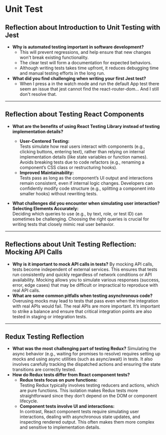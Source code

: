 # Unit Test

## Reflection about Introduction to Unit Testing with Jest

- **Why is automated testing important in software development?**
  - This will prevent regressions, and help ensure that new changes won't break existing functionality.
  - The clear test will form a documentation for expected behaviors.
  - Although writing tests takes time upfront, it reduces debugging time and manual testing efforts in the long run.
- **What did you find challenging when writing your first Jest test?**
  - When I press a in the watch mode and run the default App test there seem an issue that jest cannot find the react-router-dom... And I still don't resolve that.

---

## Reflection about Testing React Components

- **What are the benefits of using React Testing Library instead of testing implementation details?**

  - **User-Centered Testing:**  
    Tests simulate how real users interact with components (e.g., clicking buttons, entering text), rather than relying on internal implementation details (like state variables or function names).
    Avoids breaking tests due to code refactors (e.g., renaming a component’s CSS class or restructuring hooks).
  - **Improved Maintainability:**  
    Tests pass as long as the component’s UI output and interactions remain consistent, even if internal logic changes.
    Developers can confidently modify code structure (e.g., splitting a component into smaller hooks) without rewriting tests.

- **What challenges did you encounter when simulating user interaction?**
  **Selecting Elements Accurately:**  
  Deciding which queries to use (e.g., by text, role, or test ID) can sometimes be challenging. Choosing the right queries is crucial for writing tests that closely mimic real user behavior.

---

## Reflections about Unit Testing Reflection: Mocking API Calls

- **Why is it important to mock API calls in tests?**
  By mocking API calls, tests become independent of external services. This ensures that tests run consistently and quickly regardless of network conditions or API availability.
  Mocking allows you to simulate various responses (success, error, edge cases) that may be difficult or impractical to reproduce with real API calls.
- **What are some common pitfalls when testing asynchronous code?**
  Overusing mocks may lead to tests that pass even when the integration with real APIs would fail. The real APIs are more important. It’s important to strike a balance and ensure that critical integration points are also tested in staging or integration tests.

---

## Redux Testing Reflection

- **What was the most challenging part of testing Redux?**
  Simulating the async behavior (e.g., waiting for promises to resolve) requires setting up mocks and using async utilities (such as async/await) in tests. It also involves carefully tracking the dispatched actions and ensuring the state transitions are correctly tested.
- **How do Redux tests differ from React component tests?**
  - **Redux tests focus on pure functions:**  
    Testing Redux typically involves testing reducers and actions, which are pure functions. This isolation makes Redux tests more straightforward since they don’t depend on the DOM or component lifecycle.
  - **Component tests involve UI and interactions:**  
    In contrast, React component tests require simulating user interactions, dealing with asynchronous state updates, and inspecting rendered output. This often makes them more complex and sensitive to implementation details.
